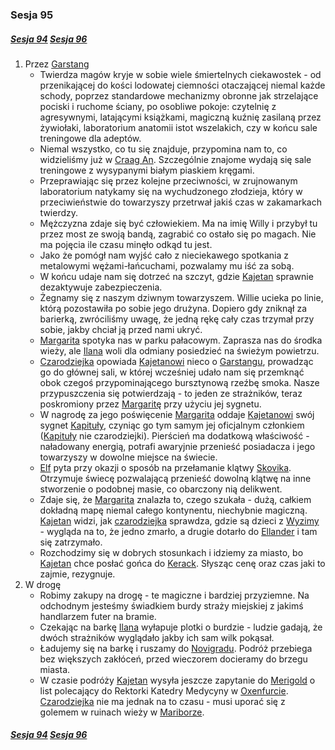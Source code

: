 ### Sesja 95
##### [Sesja 94](#sesja-094) [Sesja 96](#sesja-096)
1. Przez [Garstang](#l_garstang)
    - Twierdza magów kryje w sobie wiele śmiertelnych ciekawostek - od przenikającej do kości lodowatej ciemności otaczającej niemal każde schody, poprzez standardowe mechanizmy obronne jak strzelające pociski i ruchome ściany, po osobliwe pokoje: czytelnię z agresywnymi, latającymi książkami, magiczną kuźnię zasilaną przez żywiołaki, laboratorium anatomii istot wszelakich, czy w końcu sale treningowe dla adeptów.
    - Niemal wszystko, co tu się znajduje, przypomina nam to, co widzieliśmy już w [Craag An](#l_craag_an). Szczególnie znajome wydają się sale treningowe z wysypanymi białym piaskiem kręgami.
    - Przeprawiając się przez kolejne przeciwności, w zrujnowanym laboratorium natykamy się na wychudzonego złodzieja, który w przeciwieństwie do towarzyszy przetrwał jakiś czas w zakamarkach twierdzy. 
    - Mężczyzna zdaje się być człowiekiem. Ma na imię Willy i przybył tu przez most ze swoją bandą, zagrabić co ostało się po magach. Nie ma pojęcia ile czasu minęło odkąd tu jest.
    - Jako że pomógł nam wyjść cało z nieciekawego spotkania z metalowymi wężami-łańcuchami, pozwalamy mu iść za sobą.
    - W końcu udaje nam się dotrzeć na szczyt, gdzie [Kajetan](#g_kajetan) sprawnie dezaktywuje zabezpieczenia.
    - Żegnamy się z naszym dziwnym towarzyszem. Willie ucieka po linie, którą pozostawiła po sobie jego drużyna. Dopiero gdy zniknął za barierką, zwróciliśmy uwagę, że jedną rękę cały czas trzymał przy sobie, jakby chciał ją przed nami ukryć.
    - [Margarita](#p_margarita) spotyka nas w parku pałacowym. Zaprasza nas do środka wieży, ale [Ilana](#g_ilana) woli dla odmiany posiedzieć na świeżym powietrzu.
    - [Czarodziejka](#p_margarita) opowiada [Kajetanowi](#g_kajetan) nieco o [Garstangu](#l_garstang), prowadząc go do głównej sali, w której wcześniej udało nam się przemknąć obok czegoś przypominającego bursztynową rzeźbę smoka. Nasze przypuszczenia się potwierdzają - to jeden ze strażników, teraz poskromiony przez [Margaritę](#p_margarita) przy użyciu jej sygnetu.
    - W nagrodę za jego poświęcenie [Margarita](#p_margarita) oddaje [Kajetanowi](#g_kajetan) swój sygnet [Kapituły](#r_kapitula), czyniąc go tym samym jej oficjalnym członkiem ([Kapituły](#r_kapitula) nie czarodziejki). Pierścień ma dodatkową właściwość - naładowany energią, potrafi awaryjnie przenieść posiadacza i jego towarzyszy w dowolne miejsce na świecie.
    - [Elf](#g_kajetan) pyta przy okazji o sposób na przełamanie klątwy [Skovika](#p_skovik). Otrzymuje świecę pozwalającą przenieść dowolną klątwę na inne stworzenie o podobnej masie, co obarczony nią delikwent.
    - Zdaje się, że [Margarita](#p_margarita) znalazła to, czego szukała - dużą, całkiem dokładną mapę niemal całego kontynentu, niechybnie magiczną. [Kajetan](#g_kajetan) widzi, jak [czarodziejka](#p_margarita) sprawdza, gdzie są dzieci z [Wyzimy](#l_wyzima) - wygląda na to, że jedno zmarło, a drugie dotarło do [Ellander](#l_ellander) i tam się zatrzymało.
    - Rozchodzimy się w dobrych stosunkach i idziemy za miasto, bo [Kajetan](#g_kajetan) chce posłać gońca do [Kerack](#l_kerack). Słysząc cenę oraz czas jaki to zajmie, rezygnuje.
2. W drogę
    - Robimy zakupy na drogę - te magiczne i bardziej przyziemne. Na odchodnym jesteśmy świadkiem burdy straży miejskiej z jakimś handlarzem futer na bramie.
    - Czekając na barkę [Ilana](#g_ilana) wyłapuje plotki o burdzie - ludzie gadają, że dwóch strażników wyglądało jakby ich sam wilk pokąsał.
    - Ładujemy się na barkę i ruszamy do [Novigradu](#l_novigrad). Podróż przebiega bez większych zakłóceń, przed wieczorem docieramy do brzegu miasta.
    - W czasie podróży [Kajetan](#g_kajetan) wysyła jeszcze zapytanie do [Merigold](#p_triss_merigold) o list polecający do Rektorki Katedry Medycyny w [Oxenfurcie](#l_oxenfurt). [Czarodziejka](#p_triss_merigold)  nie ma jednak na to czasu - musi uporać się z golemem w ruinach wieży w [Mariborze](#l_maribor).

##### [Sesja 94](#sesja-094) [Sesja 96](#sesja-096)